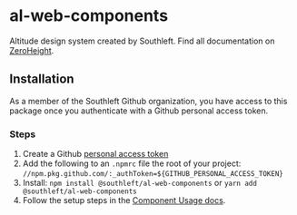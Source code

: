# al-web-components

Altitude design system created by Southleft. Find all documentation on [ZeroHeight](https://zeroheight.com/809ab055e).

## Installation

As a member of the Southleft Github organization, you have access to this package once you authenticate with a Github personal access token.

### Steps
1. Create a Github [personal access token](https://docs.github.com/en/authentication/keeping-your-account-and-data-secure/managing-your-personal-access-tokens)
2. Add the following to an `.npmrc` file the root of your project:
`//npm.pkg.github.com/:_authToken=${GITHUB_PERSONAL_ACCESS_TOKEN}`
3. Install: `npm install @southleft/al-web-components` or `yarn add @southleft/al-web-components`
4. Follow the setup steps in the [Component Usage docs](https://zeroheight.com/809ab055e/p/00ce86-components/b/298902).
